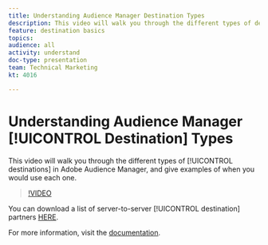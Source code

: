 ```yaml
---
title: Understanding Audience Manager Destination Types
description: This video will walk you through the different types of destinations in Adobe Audience Manager, and give examples of when you would use each one.
feature: destination basics
topics: 
audience: all
activity: understand
doc-type: presentation
team: Technical Marketing
kt: 4016

---
```


# Understanding Audience Manager [!UICONTROL Destination] Types

This video will walk you through the different types of [!UICONTROL destinations] in Adobe Audience Manager, and give examples of when you would use each one.

>[!VIDEO](https://video.tv.adobe.com/v/29839/?quality=12)

You can download a list of server-to-server [!UICONTROL destination] partners [HERE](https://docs.adobe.com/help/en/audience-manager/user-guide/overview/gdpr/assets/AAM-Partners-October2019.xlsx).

For more information, visit the [documentation](https://docs.adobe.com/content/help/en/audience-manager/user-guide/features/destinations/destinations.html).
